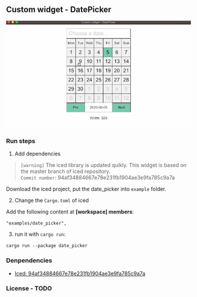 ## Custom widget - DatePicker

![](./images/date_picker.gif)

### Run steps

1. Add dependencies

>```[warning]``` The iced library is updated quikly. This widget is based on the master branch of iced repository.<br/>```Commit number```: 94af34884667e78e231fb1904ae3e9fa785c9a7a

Download the iced project, put the date_picker into ```example``` folder.

2. Change the ```Cargo.toml``` of iced

Add the following content at **[workspace] members**:
```
"examples/date_picker",
```

3. run it with `cargo run`:
```
cargo run --package date_picker
```

### Denpendencies

- [Iced: 94af34884667e78e231fb1904ae3e9fa785c9a7a](https://github.com/hecrj/iced/tree/94af34884667e78e231fb1904ae3e9fa785c9a7a)

### License - TODO

[`main`]: src/main.rs
